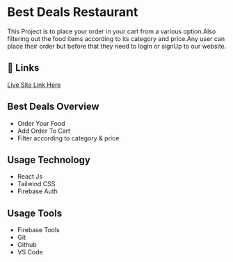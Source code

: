 
# Best Deals Restaurant

This Project is to place your order in your cart from a various option.Also filtering out the food items according to its category and price.Any user can place their order but before that they need to logIn or signUp to our website.





## 🔗 Links
[Live Site Link Here ](https://best-deals-restaurant.netlify.app/)

## Best Deals Overview

* Order Your Food
* Add Order To Cart
* Filter according to category & price

## Usage Technology
* React Js
* Tailwind CSS
* Firebase Auth

## Usage Tools
* Firebase Tools
* Git
* Github
* VS Code
